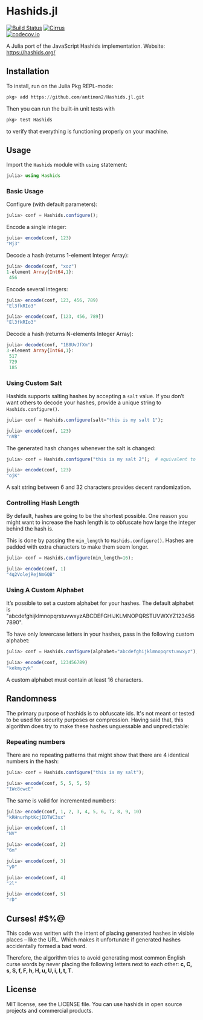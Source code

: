 # Hashids.jl

[![Build Status](https://travis-ci.org/antimon2/Hashids.jl.svg?branch=master)](https://travis-ci.org/antimon2/Hashids.jl) [![Cirrus](https://api.cirrus-ci.com/github/antimon2/Hashids.jl.svg)](https://cirrus-ci.com/github/antimon2/Hashids.jl)  
[![codecov.io](https://codecov.io/github/antimon2/Hashids.jl/coverage.svg?branch=master)](https://codecov.io/github/antimon2/Hashids.jl?branch=master)

A Julia port of the JavaScript Hashids implementation. Website: https://hashids.org/

## Installation

To install, run on the Julia Pkg REPL-mode:

```julia
pkg> add https://github.com/antimon2/Hashids.jl.git
```

Then you can run the built-in unit tests with

```julia
pkg> test Hashids
```

to verify that everything is functioning properly on your machine.


## Usage

Import the `Hashids` module with `using` statement:

```julia
julia> using Hashids
```

### Basic Usage

Configure (with default parameters):

```julia
julia> conf = Hashids.configure();
```

Encode a single integer:

```julia
julia> encode(conf, 123)
"Mj3"
```

Decode a hash (returns 1-element Integer Array):

```julia
julia> decode(conf, "xoz")
1-element Array{Int64,1}:
 456
```

Encode several integers:

```julia
julia> encode(conf, 123, 456, 789)
"El3fkRIo3"

julia> encode(conf, [123, 456, 789])
"El3fkRIo3"

```

Decode a hash (returns N-elements Integer Array):

```julia
julia> decode(conf, "1B8UvJfXm")
3-element Array{Int64,1}:
 517
 729
 185
```

### Using Custom Salt

Hashids supports salting hashes by accepting a `salt` value. If you don’t want others to decode your hashes, provide a unique string to `Hashids.configure()`.

```julia
julia> conf = Hashids.configure(salt="this is my salt 1");

julia> encode(conf, 123)
"nVB"
```

The generated hash changes whenever the salt is changed:

```julia
julia> conf = Hashids.configure("this is my salt 2");  # equivalent to `Hashids.configure(salt="this is my salt 2")`

julia> encode(conf, 123)
"ojK"
```

A salt string between 6 and 32 characters provides decent randomization.

### Controlling Hash Length

By default, hashes are going to be the shortest possible. One reason you might want to increase the hash length is to obfuscate how large the integer behind the hash is.

This is done by passing the `min_length` to `Hashids.configure()`. Hashes are padded with extra characters to make them seem longer.

```julia
julia> conf = Hashids.configure(min_length=16);

julia> encode(conf, 1)
"4q2VolejRejNmGQB"
```

### Using A Custom Alphabet

It’s possible to set a custom alphabet for your hashes. The default alphabet is "abcdefghijklmnopqrstuvwxyzABCDEFGHIJKLMNOPQRSTUVWXYZ1234567890".

To have only lowercase letters in your hashes, pass in the following custom alphabet:

```julia
julia> conf = Hashids.configure(alphabet="abcdefghijklmnopqrstuvwxyz");

julia> encode(conf, 123456789)
"kekmyzyk"
```

A custom alphabet must contain at least 16 characters.

## Randomness

The primary purpose of hashids is to obfuscate ids. It's not meant or tested to be used for security purposes or compression. Having said that, this algorithm does try to make these hashes unguessable and unpredictable:

### Repeating numbers

There are no repeating patterns that might show that there are 4 identical numbers in the hash:

```julia
julia> conf = Hashids.configure("this is my salt");

julia> encode(conf, 5, 5, 5, 5)
"1Wc8cwcE"
```

The same is valid for incremented numbers:

```julia
julia> encode(conf, 1, 2, 3, 4, 5, 6, 7, 8, 9, 10)
"kRHnurhptKcjIDTWC3sx"

julia> encode(conf, 1)
"NV"

julia> encode(conf, 2)
"6m"

julia> encode(conf, 3)
"yD"

julia> encode(conf, 4)
"2l"

julia> encode(conf, 5)
"rD"
```

## Curses! \#$%@

This code was written with the intent of placing generated hashes in visible places – like the URL. Which makes it unfortunate if generated hashes accidentally formed a bad word.

Therefore, the algorithm tries to avoid generating most common English curse words by never placing the following letters next to each other: **c, C, s, S, f, F, h, H, u, U, i, I, t, T**.

## License

MIT license, see the LICENSE file. You can use hashids in open source projects and commercial products.
